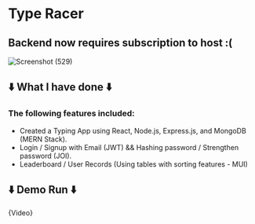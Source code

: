 # Type Racer
## Backend now requires subscription to host :(

![Screenshot (529)](https://user-images.githubusercontent.com/79184498/206333204-ba3e57f3-08c5-47a6-961e-5bdd6e4ae4b6.png)


## ⬇️ What I have done ⬇️
### The following features included:
- Created a Typing App using React, Node.js, Express.js, and MongoDB (MERN Stack).
- Login / Signup with Email (JWT) && Hashing password / Strengthen password (JOI).
- Leaderboard / User Records (Using tables with sorting features - MUI)

## ⬇️ Demo Run ⬇️ 
{Video}
